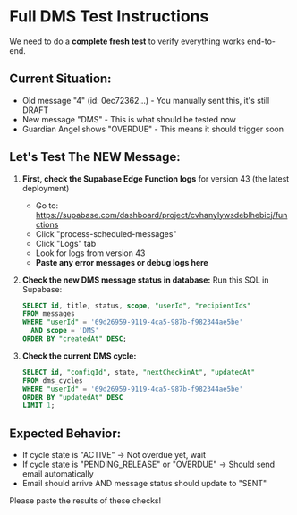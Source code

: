 # Full DMS Test Instructions

We need to do a **complete fresh test** to verify everything works end-to-end.

## Current Situation:
- Old message "4" (id: 0ec72362...) - You manually sent this, it's still DRAFT
- New message "DMS" - This is what should be tested now
- Guardian Angel shows "OVERDUE" - This means it should trigger soon

## Let's Test The NEW Message:

1. **First, check the Supabase Edge Function logs** for version 43 (the latest deployment)
   - Go to: https://supabase.com/dashboard/project/cvhanylywsdeblhebicj/functions
   - Click "process-scheduled-messages"
   - Click "Logs" tab
   - Look for logs from version 43
   - **Paste any error messages or debug logs here**

2. **Check the new DMS message status in database:**
   Run this SQL in Supabase:
   ```sql
   SELECT id, title, status, scope, "userId", "recipientIds"
   FROM messages
   WHERE "userId" = '69d26959-9119-4ca5-987b-f982344ae5be'
     AND scope = 'DMS'
   ORDER BY "createdAt" DESC;
   ```

3. **Check the current DMS cycle:**
   ```sql
   SELECT id, "configId", state, "nextCheckinAt", "updatedAt"
   FROM dms_cycles
   WHERE "userId" = '69d26959-9119-4ca5-987b-f982344ae5be'
   ORDER BY "updatedAt" DESC
   LIMIT 1;
   ```

## Expected Behavior:
- If cycle state is "ACTIVE" → Not overdue yet, wait
- If cycle state is "PENDING_RELEASE" or "OVERDUE" → Should send email automatically
- Email should arrive AND message status should update to "SENT"

Please paste the results of these checks!

